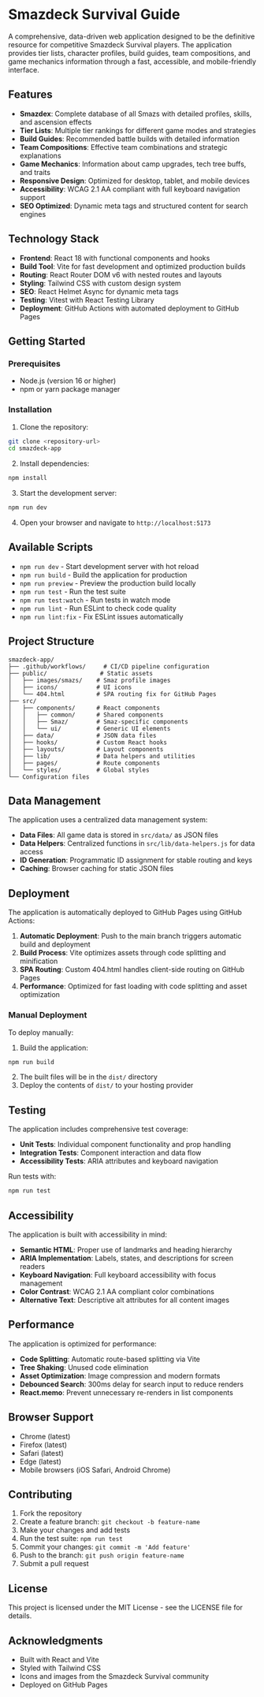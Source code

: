 # Smazdeck Survival Guide

A comprehensive, data-driven web application designed to be the definitive resource for competitive Smazdeck Survival players. The application provides tier lists, character profiles, build guides, team compositions, and game mechanics information through a fast, accessible, and mobile-friendly interface.

## Features

- **Smazdex**: Complete database of all Smazs with detailed profiles, skills, and ascension effects
- **Tier Lists**: Multiple tier rankings for different game modes and strategies
- **Build Guides**: Recommended battle builds with detailed information
- **Team Compositions**: Effective team combinations and strategic explanations
- **Game Mechanics**: Information about camp upgrades, tech tree buffs, and traits
- **Responsive Design**: Optimized for desktop, tablet, and mobile devices
- **Accessibility**: WCAG 2.1 AA compliant with full keyboard navigation support
- **SEO Optimized**: Dynamic meta tags and structured content for search engines

## Technology Stack

- **Frontend**: React 18 with functional components and hooks
- **Build Tool**: Vite for fast development and optimized production builds
- **Routing**: React Router DOM v6 with nested routes and layouts
- **Styling**: Tailwind CSS with custom design system
- **SEO**: React Helmet Async for dynamic meta tags
- **Testing**: Vitest with React Testing Library
- **Deployment**: GitHub Actions with automated deployment to GitHub Pages

## Getting Started

### Prerequisites

- Node.js (version 16 or higher)
- npm or yarn package manager

### Installation

1. Clone the repository:
```bash
git clone <repository-url>
cd smazdeck-app
```

2. Install dependencies:
```bash
npm install
```

3. Start the development server:
```bash
npm run dev
```

4. Open your browser and navigate to `http://localhost:5173`

## Available Scripts

- `npm run dev` - Start development server with hot reload
- `npm run build` - Build the application for production
- `npm run preview` - Preview the production build locally
- `npm run test` - Run the test suite
- `npm run test:watch` - Run tests in watch mode
- `npm run lint` - Run ESLint to check code quality
- `npm run lint:fix` - Fix ESLint issues automatically

## Project Structure

```
smazdeck-app/
├── .github/workflows/     # CI/CD pipeline configuration
├── public/               # Static assets
│   ├── images/smazs/    # Smaz profile images
│   ├── icons/           # UI icons
│   └── 404.html         # SPA routing fix for GitHub Pages
├── src/
│   ├── components/      # React components
│   │   ├── common/      # Shared components
│   │   ├── Smaz/        # Smaz-specific components
│   │   └── ui/          # Generic UI elements
│   ├── data/            # JSON data files
│   ├── hooks/           # Custom React hooks
│   ├── layouts/         # Layout components
│   ├── lib/             # Data helpers and utilities
│   ├── pages/           # Route components
│   └── styles/          # Global styles
└── Configuration files
```

## Data Management

The application uses a centralized data management system:

- **Data Files**: All game data is stored in `src/data/` as JSON files
- **Data Helpers**: Centralized functions in `src/lib/data-helpers.js` for data access
- **ID Generation**: Programmatic ID assignment for stable routing and keys
- **Caching**: Browser caching for static JSON files

## Deployment

The application is automatically deployed to GitHub Pages using GitHub Actions:

1. **Automatic Deployment**: Push to the main branch triggers automatic build and deployment
2. **Build Process**: Vite optimizes assets through code splitting and minification
3. **SPA Routing**: Custom 404.html handles client-side routing on GitHub Pages
4. **Performance**: Optimized for fast loading with code splitting and asset optimization

### Manual Deployment

To deploy manually:

1. Build the application:
```bash
npm run build
```

2. The built files will be in the `dist/` directory
3. Deploy the contents of `dist/` to your hosting provider

## Testing

The application includes comprehensive test coverage:

- **Unit Tests**: Individual component functionality and prop handling
- **Integration Tests**: Component interaction and data flow
- **Accessibility Tests**: ARIA attributes and keyboard navigation

Run tests with:
```bash
npm run test
```

## Accessibility

The application is built with accessibility in mind:

- **Semantic HTML**: Proper use of landmarks and heading hierarchy
- **ARIA Implementation**: Labels, states, and descriptions for screen readers
- **Keyboard Navigation**: Full keyboard accessibility with focus management
- **Color Contrast**: WCAG 2.1 AA compliant color combinations
- **Alternative Text**: Descriptive alt attributes for all content images

## Performance

The application is optimized for performance:

- **Code Splitting**: Automatic route-based splitting via Vite
- **Tree Shaking**: Unused code elimination
- **Asset Optimization**: Image compression and modern formats
- **Debounced Search**: 300ms delay for search input to reduce renders
- **React.memo**: Prevent unnecessary re-renders in list components

## Browser Support

- Chrome (latest)
- Firefox (latest)
- Safari (latest)
- Edge (latest)
- Mobile browsers (iOS Safari, Android Chrome)

## Contributing

1. Fork the repository
2. Create a feature branch: `git checkout -b feature-name`
3. Make your changes and add tests
4. Run the test suite: `npm run test`
5. Commit your changes: `git commit -m 'Add feature'`
6. Push to the branch: `git push origin feature-name`
7. Submit a pull request

## License

This project is licensed under the MIT License - see the LICENSE file for details.

## Acknowledgments

- Built with React and Vite
- Styled with Tailwind CSS
- Icons and images from the Smazdeck Survival community
- Deployed on GitHub Pages
